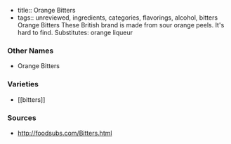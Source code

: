 - title:: Orange Bitters
- tags:: unreviewed, ingredients, categories, flavorings, alcohol, bitters
Orange Bitters These British brand is made from sour orange peels. It's hard to find. Substitutes: orange liqueur

### Other Names

* Orange Bitters

### Varieties

* [[bitters]]

### Sources
* http://foodsubs.com/Bitters.html
